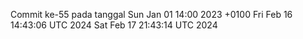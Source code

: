 Commit ke-55 pada tanggal Sun Jan 01 14:00 2023 +0100
Fri Feb 16 14:43:06 UTC 2024
Sat Feb 17 21:43:14 UTC 2024
